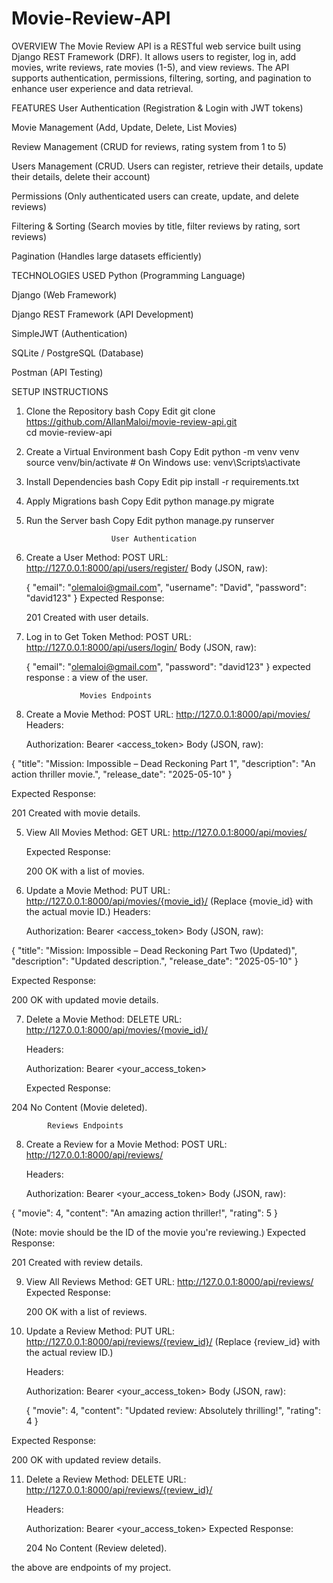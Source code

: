 # Movie-Review-API
OVERVIEW
The Movie Review API is a RESTful web service built using Django REST Framework (DRF). It allows users to register, log in, add movies, write reviews, rate movies (1-5), and view reviews. The API supports authentication, permissions, filtering, sorting, and pagination to enhance user experience and data retrieval.

FEATURES
User Authentication (Registration & Login with JWT tokens)

Movie Management (Add, Update, Delete, List Movies)

Review Management (CRUD for reviews, rating system from 1 to 5)

Users Management (CRUD. Users can register, retrieve their details, update their details, delete their account)

Permissions (Only authenticated users can create, update, and delete reviews)

Filtering & Sorting (Search movies by title, filter reviews by rating, sort reviews)

Pagination (Handles large datasets efficiently)

TECHNOLOGIES USED
Python (Programming Language)

Django (Web Framework)

Django REST Framework (API Development)

SimpleJWT (Authentication)

SQLite / PostgreSQL (Database)

Postman (API Testing)

SETUP INSTRUCTIONS 
1. Clone the Repository
bash
Copy
Edit
git clone https://github.com/AllanMaloi/movie-review-api.git  
cd movie-review-api  
2. Create a Virtual Environment
bash
Copy
Edit
python -m venv venv  
source venv/bin/activate  # On Windows use: venv\Scripts\activate  
3. Install Dependencies
bash
Copy
Edit
pip install -r requirements.txt  
4. Apply Migrations
bash
Copy
Edit
python manage.py migrate  
5. Run the Server
bash
Copy
Edit
python manage.py runserver 

                          User Authentication
1. Create a User
   Method: POST
   URL: http://127.0.0.1:8000/api/users/register/
   Body (JSON, raw):

   {
    "email": "olemaloi@gmail.com",
    "username": "David",
    "password": "david123"
}
   Expected Response:

   201 Created with user details.



2. Log in to Get Token
   Method: POST
   URL: http://127.0.0.1:8000/api/users/login/
   Body (JSON, raw):

   {
    "email": "olemaloi@gmail.com",
    "password": "david123"
}
expected response : a view of the user. 

                   Movies Endpoints

4.  Create a Movie
    Method: POST
     URL: http://127.0.0.1:8000/api/movies/
     Headers:

    Authorization: Bearer <access_token>
    Body (JSON, raw):

{
    "title": "Mission: Impossible – Dead Reckoning Part 1",
    "description": "An action thriller movie.",
    "release_date": "2025-05-10"
}

Expected Response:

201 Created with movie details.


5. View All Movies
   Method: GET
   URL: http://127.0.0.1:8000/api/movies/

   Expected Response:

   200 OK with a list of movies.



6. Update a Movie
   Method: PUT
   URL: http://127.0.0.1:8000/api/movies/{movie_id}/
   (Replace {movie_id} with the actual movie ID.)
   Headers:

   Authorization: Bearer <access_token>
   Body (JSON, raw):

{
    "title": "Mission: Impossible – Dead Reckoning Part Two (Updated)",
    "description": "Updated description.",
    "release_date": "2025-05-10"
}

   Expected Response:

   200 OK with updated movie details.


7. Delete a Movie
   Method: DELETE
   URL: http://127.0.0.1:8000/api/movies/{movie_id}/
   
   Headers:

   Authorization: Bearer <your_access_token>
   
   Expected Response:

204 No Content (Movie deleted).


            Reviews Endpoints
8. Create a Review for a Movie
   Method: POST
   URL: http://127.0.0.1:8000/api/reviews/
   
   Headers:

   Authorization: Bearer <your_access_token>
   Body (JSON, raw):

{
    "movie": 4, 
    "content": "An amazing action thriller!",
    "rating": 5
}

(Note: movie should be the ID of the movie you're reviewing.)
Expected Response:

201 Created with review details.

9. View All Reviews
   Method: GET
   URL: http://127.0.0.1:8000/api/reviews/
   Expected Response:

   200 OK with a list of reviews.


10. Update a Review
    Method: PUT
    URL: http://127.0.0.1:8000/api/reviews/{review_id}/
    (Replace {review_id} with the actual review ID.)
    
    Headers:

    Authorization: Bearer <your_access_token>
    Body (JSON, raw):

    {
    "movie": 4,
    "content": "Updated review: Absolutely thrilling!",
    "rating": 4
}

Expected Response:

200 OK with updated review details.


11. Delete a Review
    Method: DELETE
    URL: http://127.0.0.1:8000/api/reviews/{review_id}/
    
    Headers:

    Authorization: Bearer <your_access_token>
    Expected Response:

    204 No Content (Review deleted).




the above are endpoints of my project. 
